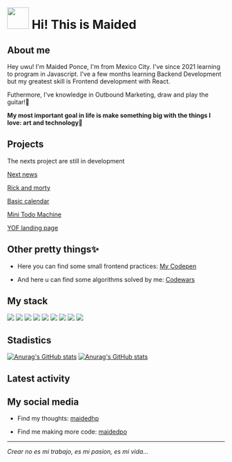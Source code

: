 <h1><img src="https://media.giphy.com/media/d7U9wE4REtinUIDeQ7/giphy.gif" width="50"> Hi! This is Maided</h1>

## About me
Hey uwu! I'm Maided Ponce, I'm from Mexico City.
I've since 2021 learning to program in Javascript. 
I've a few months learning Backend Development but my greatest skill is Frontend development with React.

Futhermore, I've knowledge in Outbound Marketing, draw and play the guitar!🥰

**My most important goal in life is make something big with the things I love: art and technology💖**

## Projects
The nexts project are still in development

[Next news](https://next-news-sandy-six.vercel.app/)

[Rick and morty](https://maidedponce.github.io/rick-and-morty/#/)

[Basic calendar](https://maidedponce.github.io/basic-calendar/)

[Mini Todo Machine](https://maidedponce.github.io/todoMachine/ "Todo Machine")

[YOF landing page](https://landing-jiwy8l4ha-yesofcoursellc.vercel.app/)

## Other pretty things✨
- Here you can find some small frontend practices: [My Codepen](https://codepen.io/maidedhp "My Codepen")

- And here u can find some algorithms solved by me: [Codewars](https://www.codewars.com/users/maidedhp "Codewars")

## My stack

<img src="https://img.shields.io/badge/CSS3-1572B6?style=for-the-badge&logo=css3&logoColor=white" /> <img src="https://img.shields.io/badge/HTML5-E34F26?style=for-the-badge&logo=html5&logoColor=white" />
<img src="https://img.shields.io/badge/JavaScript-323330?style=for-the-badge&logo=javascript&logoColor=F7DF1E" />
<img src="[https://img.shields.io/badge/Scratch-4D97FF?style=for-the-badge&logo=Scratch&logoColor=white](https://img.shields.io/badge/React-20232A?style=for-the-badge&logo=react&logoColor=61DAFB)" />
<img src="https://img.shields.io/badge/next.js-000000?style=for-the-badge&logo=nextdotjs&logoColor=white" />
<img src="https://img.shields.io/badge/React-20232A?style=for-the-badge&logo=react&logoColor=61DAFB" />
<img src="https://img.shields.io/badge/Sass-CC6699?style=for-the-badge&logo=sass&logoColor=white" />
<img src="https://img.shields.io/badge/Tailwind_CSS-38B2AC?style=for-the-badge&logo=tailwind-css&logoColor=white" />
<img src="https://img.shields.io/badge/Redux-593D88?style=for-the-badge&logo=redux&logoColor=white" />


## Stadistics
[![Anurag's GitHub stats](https://github-readme-stats.vercel.app/api/top-langs/?username=MaidedPonce)](https://github-readme-stats) [![Anurag's GitHub stats](https://github-readme-stats.vercel.app/api?username=MaidedPonce)](https://github.com/anuraghazra/github-readme-stats)

## Latest activity
<!--START_SECTION:activity-->
<!--END_SECTION:activity-->

## My social media
- Find my thoughts: [maidedhp](https://www.instagram.com/maidedhp/ "Intagram")

- Find me making more code: [maidedpo](https://www.instagram.com/maidedpo/ "Intagram")


-------------------------------------------------
<em>Crear no es mi trabajo, es mi pasion, es mi vida...
</em>
